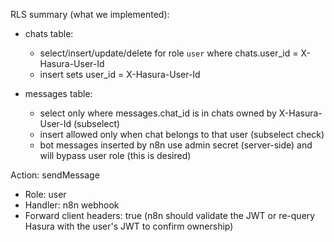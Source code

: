 RLS summary (what we implemented):

- chats table:
  - select/insert/update/delete for role `user` where chats.user_id = X-Hasura-User-Id
  - insert sets user_id = X-Hasura-User-Id

- messages table:
  - select only where messages.chat_id is in chats owned by X-Hasura-User-Id (subselect)
  - insert allowed only when chat belongs to that user (subselect check)
  - bot messages inserted by n8n use admin secret (server-side) and will bypass user role (this is desired)

Action: sendMessage
  - Role: user
  - Handler: n8n webhook
  - Forward client headers: true (n8n should validate the JWT or re-query Hasura with the user's JWT to confirm ownership)
